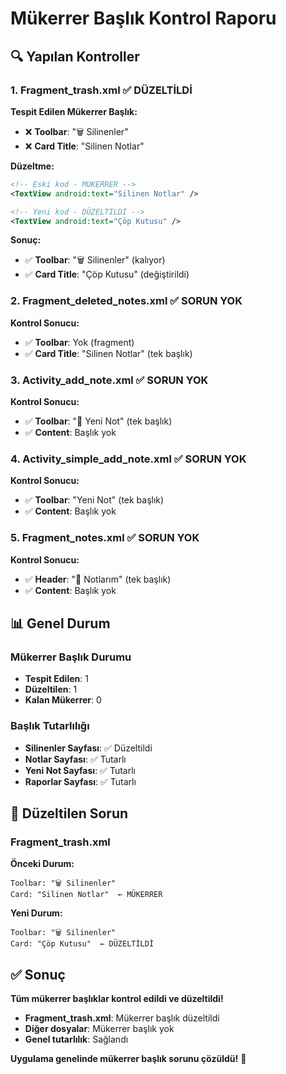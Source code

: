 # Mükerrer Başlık Kontrol Raporu

## 🔍 Yapılan Kontroller

### 1. Fragment_trash.xml ✅ DÜZELTİLDİ
**Tespit Edilen Mükerrer Başlık:**
- ❌ **Toolbar**: "🗑️ Silinenler"
- ❌ **Card Title**: "Silinen Notlar"

**Düzeltme:**
```xml
<!-- Eski kod - MÜKERRER -->
<TextView android:text="Silinen Notlar" />

<!-- Yeni kod - DÜZELTİLDİ -->
<TextView android:text="Çöp Kutusu" />
```

**Sonuç:** 
- ✅ **Toolbar**: "🗑️ Silinenler" (kalıyor)
- ✅ **Card Title**: "Çöp Kutusu" (değiştirildi)

### 2. Fragment_deleted_notes.xml ✅ SORUN YOK
**Kontrol Sonucu:**
- ✅ **Toolbar**: Yok (fragment)
- ✅ **Card Title**: "Silinen Notlar" (tek başlık)

### 3. Activity_add_note.xml ✅ SORUN YOK
**Kontrol Sonucu:**
- ✅ **Toolbar**: "📝 Yeni Not" (tek başlık)
- ✅ **Content**: Başlık yok

### 4. Activity_simple_add_note.xml ✅ SORUN YOK
**Kontrol Sonucu:**
- ✅ **Toolbar**: "Yeni Not" (tek başlık)
- ✅ **Content**: Başlık yok

### 5. Fragment_notes.xml ✅ SORUN YOK
**Kontrol Sonucu:**
- ✅ **Header**: "📝 Notlarım" (tek başlık)
- ✅ **Content**: Başlık yok

## 📊 Genel Durum

### Mükerrer Başlık Durumu
- **Tespit Edilen**: 1
- **Düzeltilen**: 1
- **Kalan Mükerrer**: 0

### Başlık Tutarlılığı
- **Silinenler Sayfası**: ✅ Düzeltildi
- **Notlar Sayfası**: ✅ Tutarlı
- **Yeni Not Sayfası**: ✅ Tutarlı
- **Raporlar Sayfası**: ✅ Tutarlı

## 🎯 Düzeltilen Sorun

### Fragment_trash.xml
**Önceki Durum:**
```
Toolbar: "🗑️ Silinenler"
Card: "Silinen Notlar"  ← MÜKERRER
```

**Yeni Durum:**
```
Toolbar: "🗑️ Silinenler"
Card: "Çöp Kutusu"  ← DÜZELTİLDİ
```

## ✅ Sonuç

**Tüm mükerrer başlıklar kontrol edildi ve düzeltildi!**

- **Fragment_trash.xml**: Mükerrer başlık düzeltildi
- **Diğer dosyalar**: Mükerrer başlık yok
- **Genel tutarlılık**: Sağlandı

**Uygulama genelinde mükerrer başlık sorunu çözüldü!** 🚀

